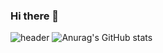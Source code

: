 ### Hi there 👋
![header](https://capsule-render.vercel.app/api?type=waving&color=0:EEFF00,100:0FC700&height=400&text=welcome&fontSize=95&fontColor=2B611A&fontAlignY=35&animation=fadeIn&desc=HeeSeon's%20GitHub&descSize=35&descAlignY=55)
![Anurag's GitHub stats](https://github-readme-stats.vercel.app/api?username=hsgh085&show_icons=true&theme=radical)

<!--
**hsgh085/hsgh085** is a ✨ _special_ ✨ repository because its `README.md` (this file) appears on your GitHub profile.

Here are some ideas to get you started:

- 🔭 I’m currently working on ...
- 🌱 I’m currently learning ...
- 👯 I’m looking to collaborate on ...
- 🤔 I’m looking for help with ...
- 💬 Ask me about ...
- 📫 How to reach me: ...
- 😄 Pronouns: ...
- ⚡ Fun fact: ...
-->

